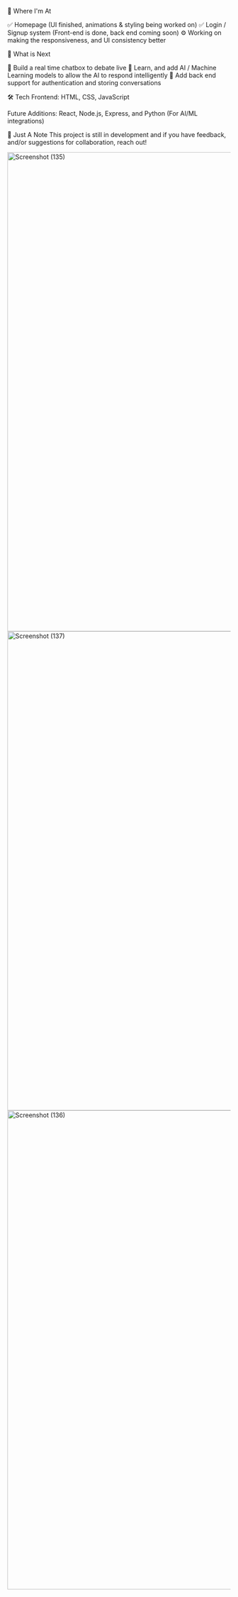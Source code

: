 🚀 Where I'm At

✅ Homepage (UI finished, animations & styling being worked on)
✅ Login / Signup system (Front-end is done, back end coming soon)
⚙️ Working on making the responsiveness, and UI consistency better

🧩 What is Next

🔹 Build a real time chatbox to debate live
🔹 Learn, and add AI / Machine Learning models to allow the AI to respond intelligently 
🔹 Add back end support for authentication and storing conversations

🛠️ Tech
Frontend: HTML, CSS, JavaScript

Future Additions: React, Node.js, Express, and Python (For AI/ML integrations)

📌 Just A Note
This project is still in development and if you have feedback, and/or suggestions for collaboration, reach out!


<img width="1920" height="1080" alt="Screenshot (135)" src="https://github.com/user-attachments/assets/a000c061-805e-4005-ab2f-587f63ab7614" />


<img width="1920" height="1080" alt="Screenshot (137)" src="https://github.com/user-attachments/assets/301b14f2-243a-48e6-bddf-59053f77e0c1" />


<img width="1920" height="1080" alt="Screenshot (136)" src="https://github.com/user-attachments/assets/535094ce-aea1-4fa7-9605-d8fe3eba2f8a" />
